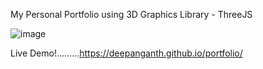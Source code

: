 My Personal Portfolio using 3D Graphics Library - ThreeJS

![image](https://github.com/deepanganth/portfolio/assets/83934355/d054492d-a23e-4626-99b3-60613a294201)

Live Demo!.........https://deepanganth.github.io/portfolio/
